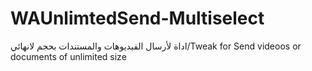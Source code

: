 # WAUnlimtedSend-Multiselect
اداة لأرسال الفيديوهات والمستندات بحجم لانهائي/Tweak for Send videoos or documents of unlimited size
